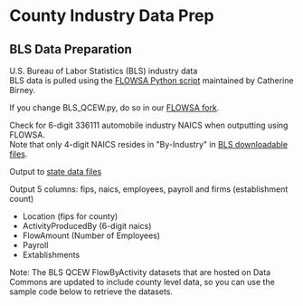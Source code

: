 # County Industry Data Prep  


## BLS Data Preparation 

U.S. Bureau of Labor Statistics (BLS) industry data  
BLS data is pulled using the [FLOWSA Python script](https://github.com/USEPA/flowsa/blob/master/flowsa/BLS_QCEW.py)
maintained by Catherine Birney.
<!--Check if 2017 has been added to master crosswalk  -->

If you change BLS_QCEW.py, do so in our [FLOWSA fork](https://github.com/modelearth/flowsa).

Check for 6-digit 336111 automobile industry NAICS when outputting using FLOWSA.  
Note that only 4-digit NAICS resides in "By-Industry" in [BLS downloadable files](https://www.bls.gov/cew/downloadable-data-files.htm).  


Output to [state data files](https://github.com/modelearth/community-data/tree/master/us/state)    

Output 5 columns: fips, naics, employees, payroll and firms (establishment count)

- Location (fips for county)  
- ActivityProducedBy (6-digit naics)  
- FlowAmount (Number of Employees)  
- Payroll  
- Extablishments  

Note: The BLS QCEW FlowByActivity datasets that are hosted on Data Commons are updated to include county level data, so you can use the sample code below to retrieve the datasets.